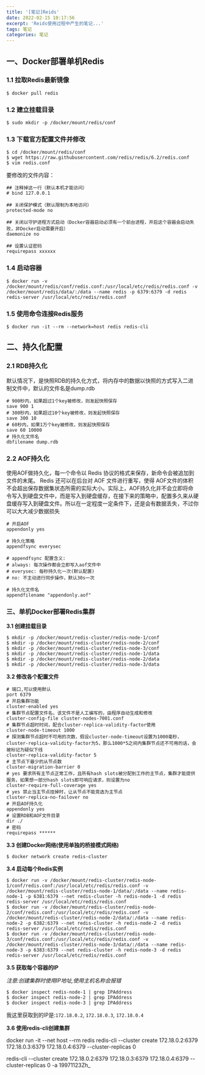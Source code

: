```yaml
---
title: '[笔记]Reids'
date: 2022-02-15 10:17:56
excerpt: 'Reids使用过程中产生的笔记...'
tags: 笔记
categories: 笔记
---
```


## 一、Docker部署单机Redis

### 1.1 拉取Redis最新镜像

```shell
$ docker pull redis
```

### 1.2 建立挂载目录
```shell
$ sudo mkdir -p /docker/mount/redis/conf
```

### 1.3 下载官方配置文件并修改
```shell
$ cd /docker/mount/redis/conf
$ wget https://raw.githubusercontent.com/redis/redis/6.2/redis.conf
$ vim redis.conf
```
要修改的文件内容：
```properties
## 注释掉这一行（默认本机才能访问）
# bind 127.0.0.1 

## 关闭保护模式（默认限制为本地访问）
protected-mode no

## 关闭以守护进程方式启动（Docker容器启动必须有一个前台进程，开启这个容器会启动失败，非Docker启动需要开启）
daemonize no

## 设置认证密码
requirepass xxxxxx
```

### 1.4 启动容器
```shell
$ docker run -v /docker/mount/redis/conf/redis.conf:/usr/local/etc/redis/redis.conf -v /docker/mount/redis/data/:/data --name redis -p 6379:6379 -d redis redis-server /usr/local/etc/redis/redis.conf
```

### 1.5 使用命令连接Redis服务
```shell
$ docker run -it --rm --network=host redis redis-cli
```

## 二、持久化配置

### 2.1 RDB持久化

默认情况下，是快照RDB的持久化方式，将内存中的数据以快照的方式写入二进制文件中，默认的文件名是dump.rdb

```
# 900秒内，如果超过1个key被修改，则发起快照保存
save 900 1
# 300秒内，如果超过10个key被修改，则发起快照保存
save 300 10
# 60秒内，如果1万个key被修改，则发起快照保存
save 60 10000
# 持久化文件名
dbfilename dump.rdb
```

### 2.2 AOF持久化

使用AOF做持久化，每一个命令以 Redis 协议的格式来保存，新命令会被追加到文件的末尾。 Redis 还可以在后台对 AOF 文件进行重写，使得 AOF文件的体积不会超出保存数据集状态所需的实际大小。实际上，AOF持久化并不会立即将命令写入到硬盘文件中，而是写入到硬盘缓存，在接下来的策略中，配置多久来从硬盘缓存写入到硬盘文件。所以在一定程度一定条件下，还是会有数据丢失，不过你可以大大减少数据损失

```
# 开启AOF
appendonly yes

# 持久化策略
appendfsync everysec

# appendfsync 配置含义:
# always: 每次操作都会立即写入aof文件中
# everysec: 每秒持久化一次(默认配置)
# no: 不主动进行同步操作，默认30s一次

# 持久化文件名
appendfilename "appendonly.aof"
```

### 三、单机Docker部署Redis集群

**3.1 创建挂载目录**

```
$ mkdir -p /docker/mount/redis-cluster/redis-node-1/conf
$ mkdir -p /docker/mount/redis-cluster/redis-node-2/conf
$ mkdir -p /docker/mount/redis-cluster/redis-node-3/conf
$ mkdir -p /docker/mount/redis-cluster/redis-node-1/data
$ mkdir -p /docker/mount/redis-cluster/redis-node-2/data
$ mkdir -p /docker/mount/redis-cluster/redis-node-3/data
```

**3.2 修改各个配置文件**

```
# 端口,可以使用默认
port 6379
# 开启集群功能
cluster-enabled yes
# 集群节点配置文件名，该文件不是人工编写的，由程序自动生成和修改
cluster-config-file cluster-nodes-7001.conf
# 集群节点超时时间，配合cluster-replica-validity-factor使用
cluster-node-timeout 1000
# 探测集群节点超时不可用的次数，假设cluster-node-timeout设置为1000毫秒，cluster-replica-validity-factor为5，那么1000*5之间内集群节点还不可用的话，会被标记为疑似下线
cluster-replica-validity-factor 5
# 主节点下最少的从节点数
cluster-migration-barrier 0
# yes 要求所有主节点正常工作，且所有hash slots被分配到工作的主节点，集群才能提供服务，如果想一部分hash slots即可响应请求，则设置为no
cluster-require-full-coverage yes
# yes 禁止当主节点挂掉时，让从节点不能竞选为主节点
cluster-replica-no-failover no
# 开启AOF持久化
appendonly yes
# 设置RDB和AOF文件目录
dir ./
# 密码
requirepass ******
```

**3.3 创建Docker网络(使用单独的桥接模式网络)**

```
$ docker network create redis-cluster
```

**3.4 启动每个Redis实例**

```
$ docker run -v /docker/mount/redis-cluster/redis-node-1/conf/redis.conf:/usr/local/etc/redis/redis.conf -v /docker/mount/redis-cluster/redis-node-1/data/:/data --name redis-node-1 -p 6381:6379 --net redis-cluster -h redis-node-1 -d redis redis-server /usr/local/etc/redis/redis.conf
$ docker run -v /docker/mount/redis-cluster/redis-node-2/conf/redis.conf:/usr/local/etc/redis/redis.conf -v /docker/mount/redis-cluster/redis-node-2/data/:/data --name redis-node-2 -p 6382:6379 --net redis-cluster -h redis-node-2 -d redis redis-server /usr/local/etc/redis/redis.conf
$ docker run -v /docker/mount/redis-cluster/redis-node-3/conf/redis.conf:/usr/local/etc/redis/redis.conf -v /docker/mount/redis-cluster/redis-node-3/data/:/data --name redis-node-3 -p 6383:6379 --net redis-cluster -h redis-node-3 -d redis redis-server /usr/local/etc/redis/redis.conf
```

**3.5 获取每个容器的IP**

*注意:创建集群时使用IP地址,使用主机名称会报错*

```
$ docker inspect redis-node-1 | grep IPAddress
$ docker inspect redis-node-2 | grep IPAddress
$ docker inspect redis-node-3 | grep IPAddress
```

我这里获取到的IP是:`172.18.0.2`, `172.18.0.3`, `172.18.0.4`

**3.6 使用redis-cli创建集群**

docker run -it --net host --rm redis redis-cli --cluster create 172.18.0.2:6379  172.18.0.3:6379  172.18.0.4:6379 --cluster-replicas 0

redis-cli --cluster create 172.18.0.2:6379  172.18.0.3:6379  172.18.0.4:6379 --cluster-replicas 0 -a 19971123Zh_